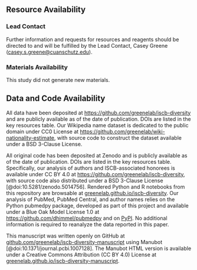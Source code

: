 ## Resource Availability

### Lead Contact
Further information and requests for resources and reagents should be directed to and will be fulfilled by the Lead Contact, Casey Greene (casey.s.greene@cuanschutz.edu).

### Materials Availability

This study did not generate new materials. 

## Data and Code Availability

All data have been deposited at <https://github.com/greenelab/iscb-diversity> and are publicly available as of the date of publication.
DOIs are listed in the key resources table.
Our Wikipedia name dataset is dedicated to the public domain under CC0 License at <https://github.com/greenelab/wiki-nationality-estimate>, with source code to construct the dataset available under a BSD 3-Clause License.

All original code has been deposited at Zenodo and is publicly available as of the date of publication.
DOIs are listed in the key resources table.
Specifically, our analysis of authors and ISCB-associated honorees is available under CC BY 4.0 at <https://github.com/greenelab/iscb-diversity>, with source code also distributed under a BSD 3-Clause License [@doi:10.5281/zenodo.5014756].
Rendered Python and R notebooks from this repository are browsable at [greenelab.github.io/iscb-diversity](https://greenelab.github.io/iscb-diversity/).
Our analysis of PubMed, PubMed Central, and author names relies on the Python pubmedpy package, developed as part of this project and available under a Blue Oak Model License 1.0 at <https://github.com/dhimmel/pubmedpy> and on [PyPI](https://pypi.org/project/pubmedpy/).
No additional information is required to reanalyze the data reported in this paper.

This manuscript was written openly on GitHub at [github.com/greenelab/iscb-diversity-manuscript](https://github.com/greenelab/iscb-diversity-manuscript) using Manubot [@doi:10.1371/journal.pcbi.1007128].
The Manubot HTML version is available under a Creative Commons Attribution (CC BY 4.0) License at [greenelab.github.io/iscb-diversity-manuscript](https://greenelab.github.io/iscb-diversity-manuscript/).
